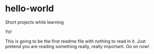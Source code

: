 # hello-world
Short projects while learning

Yo!

This is going to be the first readme file with nothing to read in it. Just pretend you are reading something really, really important. Go on now!
